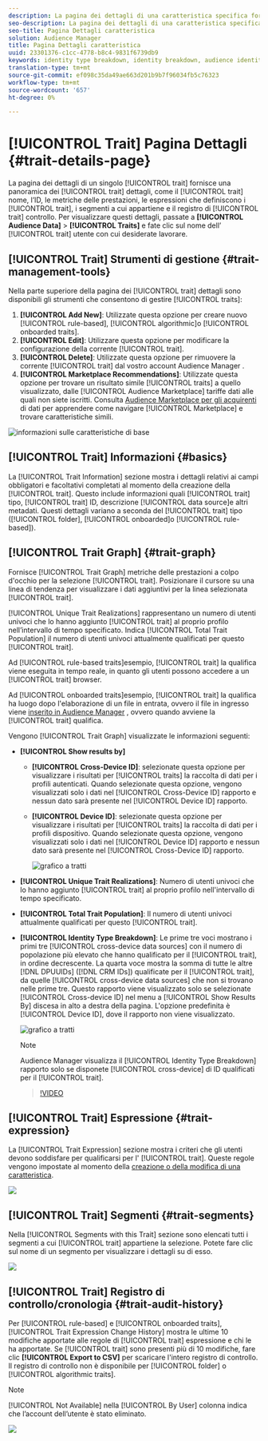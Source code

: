 ```yaml
---
description: La pagina dei dettagli di una caratteristica specifica fornisce una panoramica delle informazioni come il nome della caratteristica, l’ID, le metriche delle prestazioni, le espressioni che definiscono la caratteristica, i segmenti a cui appartiene e il registro di controllo delle caratteristiche. Per visualizzare questi dettagli, vai Dati pubblico > Caratteristiche e fai clic sul nome della caratteristica con cui vuoi lavorare.
seo-description: La pagina dei dettagli di una caratteristica specifica fornisce una panoramica delle informazioni come il nome della caratteristica, l’ID, le metriche delle prestazioni, le espressioni che definiscono la caratteristica, i segmenti a cui appartiene e il registro di controllo delle caratteristiche. Per visualizzare questi dettagli, vai Dati pubblico > Caratteristiche e fai clic sul nome della caratteristica con cui vuoi lavorare.
seo-title: Pagina Dettagli caratteristica
solution: Audience Manager
title: Pagina Dettagli caratteristica
uuid: 23301376-c1cc-4778-b8c4-9831f6739db9
keywords: identity type breakdown, identity breakdown, audience identity reporting, cross-device, cross-device ID, device ID
translation-type: tm+mt
source-git-commit: ef098c35da49ae663d201b9b7f96034fb5c76323
workflow-type: tm+mt
source-wordcount: '657'
ht-degree: 0%

---
```



# [!UICONTROL Trait] Pagina Dettagli {#trait-details-page}

La pagina dei dettagli di un singolo [!UICONTROL trait] fornisce una panoramica dei [!UICONTROL trait] dettagli, come il [!UICONTROL trait] nome, l’ID, le metriche delle prestazioni, le espressioni che definiscono i [!UICONTROL trait], i segmenti a cui appartiene e il registro di [!UICONTROL trait] controllo. Per visualizzare questi dettagli, passate a **[!UICONTROL Audience Data]** > **[!UICONTROL Traits]** e fate clic sul nome dell’ [!UICONTROL trait] utente con cui desiderate lavorare.

## [!UICONTROL Trait] Strumenti di gestione {#trait-management-tools}

Nella parte superiore della pagina dei [!UICONTROL trait] dettagli sono disponibili gli strumenti che consentono di gestire [!UICONTROL traits]:

1. **[!UICONTROL Add New]**: Utilizzate questa opzione per creare nuovo [!UICONTROL rule-based], [!UICONTROL algorithmic]o [!UICONTROL onboarded traits].
2. **[!UICONTROL Edit]**: Utilizzare questa opzione per modificare la configurazione della corrente [!UICONTROL trait].
3. **[!UICONTROL Delete]**: Utilizzate questa opzione per rimuovere la corrente [!UICONTROL trait] dal vostro account Audience Manager .
4. **[!UICONTROL Marketplace Recommendations]**: Utilizzate questa opzione per trovare un risultato simile [!UICONTROL traits] a quello visualizzato, dalle [!UICONTROL Audience Marketplace] tariffe dati alle quali non siete iscritti. Consulta [Audience Marketplace per gli acquirenti](../audience-marketplace/marketplace-data-buyers/marketplace-data-buyers.md) di dati per apprendere come navigare [!UICONTROL Marketplace] e trovare caratteristiche simili.

![informazioni sulle caratteristiche di base](assets/basic-trait-information.png)

## [!UICONTROL Trait] Informazioni {#basics}

La [!UICONTROL Trait Information] sezione mostra i dettagli relativi ai campi obbligatori e facoltativi completati al momento della creazione della [!UICONTROL trait]. Questo include informazioni quali [!UICONTROL trait] tipo, [!UICONTROL trait] ID, descrizione [!UICONTROL data source]e altri metadati. Questi dettagli variano a seconda del [!UICONTROL trait] tipo ([!UICONTROL folder], [!UICONTROL onboarded]o [!UICONTROL rule-based]).

## [!UICONTROL Trait Graph] {#trait-graph}

Fornisce [!UICONTROL Trait Graph] metriche delle prestazioni a colpo d&#39;occhio per la selezione [!UICONTROL trait]. Posizionare il cursore su una linea di tendenza per visualizzare i dati aggiuntivi per la linea selezionata [!UICONTROL trait].

[!UICONTROL Unique Trait Realizations] rappresentano un numero di utenti univoci che lo hanno aggiunto [!UICONTROL trait] al proprio profilo nell’intervallo di tempo specificato. Indica [!UICONTROL Total Trait Population] il numero di utenti univoci attualmente qualificati per questo [!UICONTROL trait].

Ad [!UICONTROL rule-based traits]esempio, [!UICONTROL trait] la qualifica viene eseguita in tempo reale, in quanto gli utenti possono accedere a un [!UICONTROL trait] browser.

Ad [!UICONTROL onboarded traits]esempio, [!UICONTROL trait] la qualifica ha luogo dopo l&#39;elaborazione di un file in entrata, ovvero il file in ingresso viene [inserito in  Audience Manager](../../faq/faq-inbound-data-ingestion.md) , ovvero quando avviene la [!UICONTROL trait] qualifica.

Vengono [!UICONTROL Trait Graph] visualizzate le informazioni seguenti:

* **[!UICONTROL Show results by]**
   * **[!UICONTROL Cross-Device ID]**: selezionate questa opzione per visualizzare i risultati per [!UICONTROL traits] la raccolta di dati per i profili autenticati. Quando selezionate questa opzione, vengono visualizzati solo i dati nel [!UICONTROL Cross-Device ID] rapporto e nessun dato sarà presente nel [!UICONTROL Device ID] rapporto.
   * **[!UICONTROL Device ID]**: selezionate questa opzione per visualizzare i risultati per [!UICONTROL traits] la raccolta di dati per i profili dispositivo. Quando selezionate questa opzione, vengono visualizzati solo i dati nel [!UICONTROL Device ID] rapporto e nessun dato sarà presente nel [!UICONTROL Cross-Device ID] rapporto.

      ![grafico a tratti](assets/trait-summary.gif)

* **[!UICONTROL Unique Trait Realizations]**: Numero di utenti univoci che lo hanno aggiunto [!UICONTROL trait] al proprio profilo nell&#39;intervallo di tempo specificato.
* **[!UICONTROL Total Trait Population]**: Il numero di utenti univoci attualmente qualificati per questo [!UICONTROL trait].

* **[!UICONTROL Identity Type Breakdown]**: Le prime tre voci mostrano i primi tre [!UICONTROL cross-device data sources] con il numero di popolazione più elevato che hanno qualificato per il [!UICONTROL trait], in ordine decrescente. La quarta voce mostra la somma di tutte le altre [!DNL DPUUIDs] ([!DNL CRM IDs]) qualificate per il [!UICONTROL trait], da quelle [!UICONTROL cross-device data sources] che non si trovano nelle prime tre. Questo rapporto viene visualizzato solo se selezionate [!UICONTROL Cross-device ID] nel menu a [!UICONTROL Show Results By] discesa in alto a destra della pagina. L&#39;opzione predefinita è [!UICONTROL Device ID], dove il rapporto non viene visualizzato.

   ![grafico a tratti](assets/trait-identity.png)

   >[!NOTE]
   >
   > Audience Manager visualizza il [!UICONTROL Identity Type Breakdown] rapporto solo se disponete [!UICONTROL cross-device] di ID qualificati per il [!UICONTROL trait].

   >[!VIDEO](https://video.tv.adobe.com/v/27977/)

## [!UICONTROL Trait] Espressione {#trait-expression}

La [!UICONTROL Trait Expression] sezione mostra i criteri che gli utenti devono soddisfare per qualificarsi per l&#39; [!UICONTROL trait]. Queste regole vengono impostate al momento della [creazione o della modifica di una caratteristica](../../features/traits/about-trait-builder.md).

![](assets/traitExpression.png)

## [!UICONTROL Trait] Segmenti {#trait-segments}

Nella [!UICONTROL Segments with this Trait] sezione sono elencati tutti i segmenti a cui [!UICONTROL trait] appartiene la selezione. Potete fare clic sul nome di un segmento per visualizzare i dettagli su di esso.

![](assets/traitSegments.png)

## [!UICONTROL Trait] Registro di controllo/cronologia {#trait-audit-history}

Per [!UICONTROL rule-based] e [!UICONTROL onboarded traits], [!UICONTROL Trait Expression Change History] mostra le ultime 10 modifiche apportate alle regole di [!UICONTROL trait] espressione e chi le ha apportate. Se [!UICONTROL trait] sono presenti più di 10 modifiche, fare clic **[!UICONTROL Export to CSV]** per scaricare l&#39;intero registro di controllo. Il registro di controllo non è disponibile per [!UICONTROL folder] o [!UICONTROL algorithmic traits].

>[!NOTE]
>
>[!UICONTROL Not Available] nella [!UICONTROL By User] colonna indica che l’account dell’utente è stato eliminato.

![](assets/traitHistory.png)